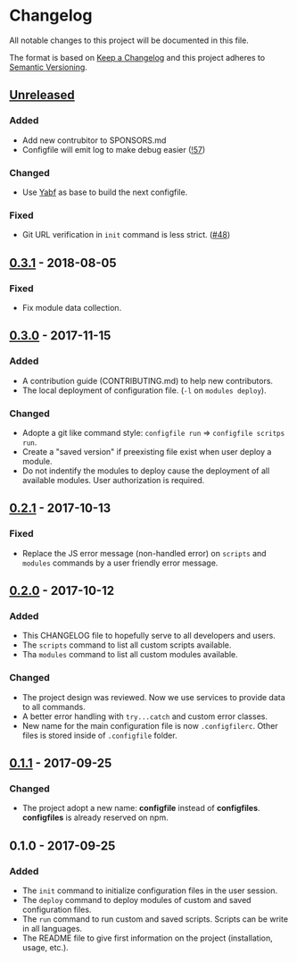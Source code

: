 # Changelog
All notable changes to this project will be documented in this file.

The format is based on [Keep a Changelog](http://keepachangelog.com/en/1.0.0/)
and this project adheres to [Semantic Versioning](http://semver.org/spec/v2.0.0.html).

## [Unreleased]
### Added
- Add new contrubitor to SPONSORS.md
- Configfile will emit log to make debug easier ([!57](https://github.com/Mindsers/configfile/pull/57))

### Changed
- Use [Yabf](https://github.com/Mindsers/yabf) as base to build the next configfile.

### Fixed
- Git URL verification in `init` command is less strict. ([#48](https://github.com/Mindsers/configfile/issues/48))

## [0.3.1] - 2018-08-05
### Fixed
- Fix module data collection.

## [0.3.0] - 2017-11-15
### Added
- A contribution guide (CONTRIBUTING.md) to help new contributors.
- The local deployment of configuration file. (`-l` on `modules deploy`).

### Changed
- Adopte a git like command style: `configfile run` => `configfile scritps run`.
- Create a "saved version" if preexisting file exist when user deploy a module.
- Do not indentify the modules to deploy cause the deployment of all available modules. User authorization is required.

## [0.2.1] - 2017-10-13
### Fixed
- Replace the JS error message (non-handled error) on `scripts` and `modules` commands
  by a user friendly error message.

## [0.2.0] - 2017-10-12
### Added
- This CHANGELOG file to hopefully serve to all developers and users.
- The `scripts` command to list all custom scripts available.
- Tha `modules` command to list all custom modules available.

### Changed
- The project design was reviewed. Now we use services to provide data to all commands.
- A better error handling with `try...catch` and custom error classes.
- New name for the main configuration file is now `.configfilerc`. Other files is stored
  inside of `.configfile` folder.

## [0.1.1] - 2017-09-25
### Changed
- The project adopt a new name: **configfile** instead of **configfiles**.
  **configfiles** is already reserved on npm.

## 0.1.0 - 2017-09-25
### Added
- The `init` command to initialize configuration files in the user session.
- The `deploy` command to deploy modules of custom and saved configuration files.
- The `run` command to run custom and saved scripts. Scripts can be write in all languages.
- The README file to give first information on the project (installation, usage, etc.).

[Unreleased]: https://github.com/Mindsers/configfile/tree/develop
[0.3.1]: https://github.com/Mindsers/configfile/tree/0.3.1
[0.3.0]: https://github.com/Mindsers/configfile/tree/0.3.0
[0.2.1]: https://github.com/Mindsers/configfile/tree/0.2.1
[0.2.0]: https://github.com/Mindsers/configfile/tree/0.2.0
[0.1.1]: https://github.com/Mindsers/configfile/tree/0.1.1
[0.1.0]: https://github.com/Mindsers/configfile/tree/0.1.0
